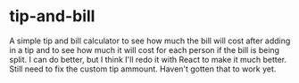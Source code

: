 # tip-and-bill
A simple tip and bill calculator to see how much the bill will cost after adding in a tip and to see how much it will cost for each person if the bill is being split. 
I can do better, but I think I'll redo it with React to make it much better.
Still need to fix the custom tip ammount. Haven't gotten that to work yet.
